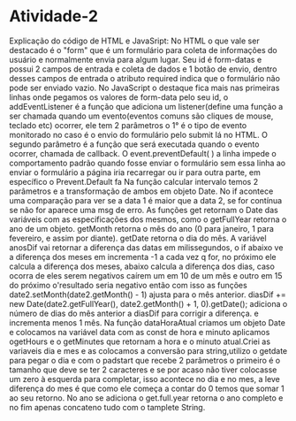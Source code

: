 # Atividade-2
Explicação do código de HTML e JavaSript:
No HTML o que vale ser destacado é o "form" que é um formulário para coleta de informações do usuário e normalmente envia para algum lugar.
Seu id é form-datas e possui 2 campos de entrada e coleta de dados e 1 botão de envio, dentro desses campos de entrada o atributo required indica que o formulário não pode ser enviado vazio.
No JavaScript o destaque fica mais nas primeiras linhas onde pegamos os valores de form-data pelo seu id, o addEventListener é a função que adiciona um listener(define uma função a ser chamada quando um evento(eventos comuns são cliques de mouse, teclado etc) ocorrer, ele tem 2 parâmetros o 1° é o tipo de evento monitorado no caso é o envio do formulário pelo submit lá no HTML.
O segundo parâmetro é a função que será executada quando o evento ocorrer, chamada de callback.
O event.preventDefault( ) a linha impede o comportamento padrão quando fosse enviar o formulário sem essa linha ao enviar o formulário a página iria recarregar ou ir para outra parte, em específico o Prevent.Default fa
Na função calcular intervalo temos 2 parâmetros e a transformação de ambos em objeto Date. No if acontece uma comparação para ver se a data 1 é maior que a data 2, se for contínua se não for aparece uma msg de erro.
As funções get retornam o Date das variáveis com as especificações dos mesmos, como o
getFullYear retorna o ano de um objeto.
 getMonth retorna o mês do ano (0 para janeiro, 1 para fevereiro, e assim por diante).
getDate retorna o dia do mês.
A variável anosDif vai retornar a diferença das datas em milissegundos, o if abaixo ve a diferença dos meses em incrementa -1 a cada vez q for, no próximo ele calcula a diferença dos meses, abaixo calcula a diferença dos dias, caso ocorra de eles serem negativos caírem um em 10 de um mês e outro em 15 do próximo o'resultado seria negativo então com isso as funções date2.setMonth(date2.getMonth() - 1) ajusta para o mês anterior.
diasDif += new Date(date2.getFullYear(), date2.getMonth() + 1, 0).getDate(); adiciona o número de dias do mês anterior a diasDif para corrigir a diferença.
e incrementa menos 1 mês.
Na função dataHoraAtual criamos um objeto Date e colocamos na variável data
 com as const de hora e minuto aplicamos ogetHours e o getMinutes que retornam a hora e o minuto atual.Criei as variaveis dia e mes e as colocamos a conversão para string,utilizo o getdate para pegar o dia e com o padstart que recebe 2 parâmetros o primeiro é o tamanho que deve se ter 2 caracteres e se por acaso não tiver colocasse um zero à esquerda para completar, isso acontece no dia e no mes, a leve diferença do mes é que como ele começa a contar do 0 temos que somar 1 ao seu retorno. No ano se adiciona o get.full.year retorna o ano completo e no fim apenas concateno tudo com o tamplete String.
